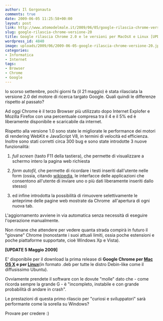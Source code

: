 ```yaml
---
author: Il Gorgonauta
comments: true
date: 2009-06-05 11:25:58+00:00
layout: post
link: http://www.atomodelmale.it/2009/06/05/google-rilascia-chrome-versione-20/
slug: google-rilascia-chrome-versione-20
title: Google rilascia Chrome 2.0 e le versioni per MacOsX e Linux [UPDATE]
wordpress_id: 4840
image: uploads/2009/06/2009-06-05-google-rilascia-chrome-versione-20.jpg
categories:
- Informatica
- Internet
tags:
- Browser
- Chrome
- Google
---
```


 lo scorso settembre, pochi giorni fa (il 21 maggio) è stata rilasciata la versione 2.0 del motore di ricerca targato Google. Quali quindi le differenze rispetto al passato?

Ad oggi Chrome è il terzo Browser più utilizzato dopo Internet Explofer e Mozilla Firefox con una percentuale compresa tra il 4 e il 5% ed è liberamente disponibile e scaricabile da internet.

Rispetto alla versione 1.0 sono state le migliorate le performance dei motori di rendering WebKit e JavaScript V8, in termini di velocità ed efficienza. Inoltre sono stati corretti circa 300 bug e sono state introdotte 3 nuove funzionalità:

	
  1. _full screen_ (tasto F11 della tastiera), che permette di visualizzare a schermo intero la pagina web richiesta

	
  2. _form autofil,_ che permette di ricordare i testi inseriti dall'utente nelle form (ossia, citando [wikipedia](http://it.wikipedia.org/wiki/Form), le interfacce delle applicazioni che consentono all'utente di inviare uno o più dati liberamente inseriti dallo stesso)

	
  3. ed infine introdotta la possibilità di rimuovere selettivamente le anteprime delle pagine web mostrate da Chrome  all'apertura di ogni nuova tab.

L'aggiornamento avviene in via automatica senza necessità di eseguire l'operazione manualmente.

Non rimane che attendere per vedere quanta strada compirà in futuro il "giovane" Chrome (nonostante i suoi attuali limiti, ossia poche estensioni e poche piattaforme supportate, cioè Windows Xp e Vista).

**[UPDATE 5 Maggio 2009]**

E' disponibile per il download la prima release di **Google Chrome per [Mac OS X](http://www.google.com/chrome/intl/en/eula_dev.html?dl=mac) e per [Linux](http://dev.chromium.org/getting-involved/dev-channel)**(in formato .deb per tutte le distro Debin-like come il diffusissimo Ubuntu).

Ovviamente prendete il software con le dovute "molle" dato che - come ricorda sempre la grande G - è "incompleto, instabile e con grande probabilità di andare in crash".

Le prestazioni di questa primo rilascio per "curiosi e sviluppatori" sarà performante come la sorella su Windows?

Provare per credere :)
